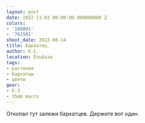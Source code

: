 ```yaml
---
layout: post
date: 2022-11-02 00:00:00.000000000 Z
colors:
- '160801'
- '761501'
shoot_date: 2022-08-14
title: Бархатец
author: К.С.
location: Ёльбаза
tags:
- растения
- бархатцы
- цветы
gear:
- E-3
- 35mm macro
---
```

Откопал тут залежи бархатцев. Держите вот один.


